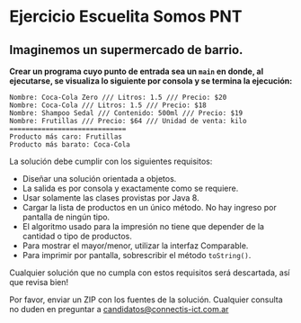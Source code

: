 # Ejercicio Escuelita Somos PNT

## Imaginemos un supermercado de barrio.

**Crear un programa cuyo punto de entrada sea un `main` en donde, al ejecutarse, se visualiza lo siguiente por consola y se termina la ejecución:**

```
Nombre: Coca-Cola Zero /// Litros: 1.5 /// Precio: $20
Nombre: Coca-Cola /// Litros: 1.5 /// Precio: $18
Nombre: Shampoo Sedal /// Contenido: 500ml /// Precio: $19
Nombre: Frutillas /// Precio: $64 /// Unidad de venta: kilo
=============================
Producto más caro: Frutillas
Producto más barato: Coca-Cola
```

La solución debe cumplir con los siguientes requisitos:

* Diseñar una solución orientada a objetos.
* La salida es por consola y exactamente como se requiere.
* Usar solamente las clases provistas por Java 8.
* Cargar la lista de productos en un único método. No hay ingreso por pantalla de ningún tipo.
* El algoritmo usado para la impresión no tiene que depender de la cantidad o tipo de productos.
* Para mostrar el mayor/menor, utilizar la interfaz Comparable.
* Para imprimir por pantalla, sobrescribir el método `toString()`.

Cualquier solución que no cumpla con estos requisitos será descartada, así que revisa bien!

Por favor, enviar un ZIP con los fuentes de la solución. Cualquier consulta no duden en preguntar a candidatos@connectis-ict.com.ar
